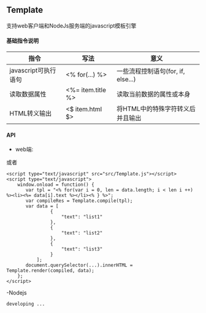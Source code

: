 ## Template

支持web客户端和NodeJs服务端的javascript模板引擎

#### 基础指令说明

指令 | 写法 | 意义
---|---|---
javascript可执行语句 | <% for(...) %> | 一些流程控制语句(for, if, else...)
读取数据属性 | <%= item.title %> | 读取当前数据的属性或本身
HTML转义输出 | <$ item.html $> | 将HTML中的特殊字符转义后并且输出

#### API

- web端:


	<script id="template" type="javascript/template">
		<ul>
			<% for(var i in obj){ %>
				<li><%= obj[i].text %></li>
			<% } %>
		</ul>
	</script>
    <script type="text/javascript" src="src/Template.js"></script>
    <script type="text/javascript">
        window.onload = function() {
           var tpl = document.querySelector("#template").innerHTML;
           var compileRes = Template.compile(tpl);
           var data = [
                    {
                        "text": "list1"
                    },
                    {
                        "text": "list2"
                    },
                    {
                        "text": "list3"
                    }
               ];
           document.querySelector(...).innerHTML = Template.render(compiled, items);
        };
    </script>
    
或者

    <script type="text/javascript" src="src/Template.js"></script>
    <script type="text/javascript">
        window.onload = function() {
           var tpl = "<% for(var i = 0, len = data.length; i < len i ++) %><li><%= data[i].text %></li><% } %>";
           var compileRes = Template.compile(tpl);
           var data = [
                    {
                        "text": "list1"
                    },
                    {
                        "text": "list2"
                    },
                    {
                        "text": "list3"
                    }
               ];
           document.querySelector(...).innerHTML = Template.render(compiled, data);
        };
    </script>
    
-Nodejs
    
    developing ...